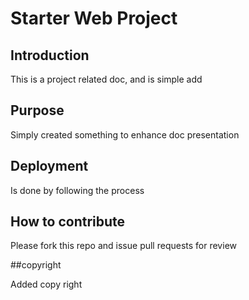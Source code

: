 # Starter Web Project

## Introduction

This is a project related doc, and is simple add

## Purpose

Simply created something to enhance doc presentation
## Deployment

 Is done by following the process
## How to contribute

Please fork this repo and issue pull requests for review

##copyright

Added copy right 
